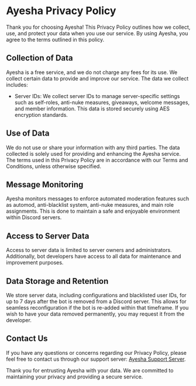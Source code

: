 # Ayesha Privacy Policy

Thank you for choosing Ayesha! This Privacy Policy outlines how we collect, use, and protect your data when you use our service. By using Ayesha, you agree to the terms outlined in this policy.

## Collection of Data

Ayesha is a free service, and we do not charge any fees for its use. We collect certain data to provide and improve our service. The data we collect includes:

- Server IDs: We collect server IDs to manage server-specific settings such as self-roles, anti-nuke measures, giveaways, welcome messages, and member information. This data is stored securely using AES encryption standards.

## Use of Data

We do not use or share your information with any third parties. The data collected is solely used for providing and enhancing the Ayesha service. The terms used in this Privacy Policy are in accordance with our Terms and Conditions, unless otherwise specified.

## Message Monitoring

Ayesha monitors messages to enforce automated moderation features such as automod, anti-blacklist system, anti-nuke measures, and main role assignments. This is done to maintain a safe and enjoyable environment within Discord servers.

## Access to Server Data

Access to server data is limited to server owners and administrators. Additionally, bot developers have access to all data for maintenance and improvement purposes.

## Data Storage and Retention

We store server data, including configurations and blacklisted user IDs, for up to 7 days after the bot is removed from a Discord server. This allows for seamless reconfiguration if the bot is re-added within that timeframe. If you wish to have your data removed permanently, you may request it from the developer.

## Contact Us

If you have any questions or concerns regarding our Privacy Policy, please feel free to contact us through our support server: [Ayesha Support Server](https://discord.gg/redflagzz).

Thank you for entrusting Ayesha with your data. We are committed to maintaining your privacy and providing a secure service.
